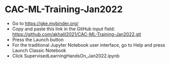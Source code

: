 # CAC-ML-Training-Jan2022
- Go to https://gke.mybinder.org/
- Copy and paste this link in the GitHub input field: https://github.com/akhalil2021/CAC-ML-Training-Jan2022.git
- Press the Launch button
- For the traditional Jupyter Notebook user interface, go to Help and press Launch Classic Notebook
- Click SupervisedLearningHandsOn_Jan2022.ipynb
